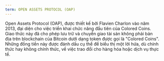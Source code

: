 ```yaml
---
term: OPEN ASSETS PROTOCOL (OAP)
---
```


Open Assets Protocol (OAP), được thiết kế bởi Flavien Charlon vào năm 2013, đại diện cho việc triển khai chức năng đầu tiên của Colored Coins. Giao thức này đã cho phép lưu trữ và chuyển giao tài sản không phải bản địa trên blockchain của Bitcoin dưới dạng token được gọi là "Colored Coins". Những đồng tiền này được đánh dấu cụ thể để biểu thị một lời hứa, dù chính thức hay không chính thức, về việc trao đổi cho hàng hóa hoặc dịch vụ thực tế.